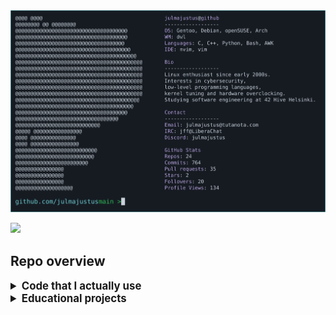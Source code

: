 
<!-- MY NEOFETCH-STYLE README -->
<a href="https://github.com/julmajustus/julmajustus">
  <picture>
    <img alt="Github profile readme" src="readme.svg">
  </picture>
</a>

![](https://komarev.com/ghpvc/?username=julmajustus&style=pixel)


## Repo overview

<details>
<summary style="font-size: 1.2em;"><strong>Code that I actually use</strong></summary>

## btrtile — A Focus-Driven Tiling Layout for dwl

btrtile is a dynamic, focus-aware tiling layout patch for the [dwl](https://codeberg.org/dwl/dwl) window manager. Tailored for ultrawide monitors and flexible workflows, it utilizes a binary tree structure to divide the screen based on your pointer’s position relative to the active client. This intelligent layout automatically chooses vertical or horizontal splits and offers both keyboard and mouse controls for precise resizing and client management.

![btrtile in action](https://github.com/julmajustus/dwl-patches/blob/main/demos/btrtiledemo.gif?raw=true)

[More detailed description in project repo](https://codeberg.org/dwl/dwl-patches/src/branch/main/patches/btrtile)

---

## simple_scratchpad — A Minimalist Scratchpad Utility for dwl

simple_scratchpad is a lightweight utility patch for the [dwl](https://codeberg.org/dwl/dwl) window manager that streamlines your workspace by allowing you to quickly hide and reveal clients on demand. By enabling a simple command to add, toggle, or remove windows from a scratchpad list, it helps keep your desktop uncluttered while preserving the state of auxiliary applications for later use.

![scratchpad in action](https://github.com/julmajustus/dwl-patches/blob/main/demos/simple_scratchpad_demo.gif?raw=true)

[More detailed description in project repo](https://codeberg.org/dwl/dwl-patches/src/branch/main/patches/simple_scratchpad)

---

## fullscreenadaptivesync — Adaptive Sync for Fullscreen Clients in dwl

fullscreenadaptivesync enhances the visual experience on the [dwl](https://codeberg.org/dwl/dwl) window manager by automatically toggling adaptive sync (VRR) when an application goes fullscreen. This patch detects fullscreen transitions and enables VRR to provide a smoother, tear-free display experience—then disables it when you exit fullscreen—to help minimize flickering and maintain performance. It’s an ideal solution for users with VRR-capable monitors looking for seamless adaptive sync integration.

[More detailed description in project repo](https://codeberg.org/dwl/dwl-patches/src/branch/main/patches/fullscreenadaptivesync)

---

## Mini Benchmark Scraper — Linux System Benchmark Visualizer

Mini Benchmark Scraper is a Python script that automates the extraction, parsing, and visualization of benchmark data from [Mini Benchmarker](https://gitlab.com/torvic9/mini-benchmarker) log files. It processes multiple log files, computes averages across different benchmark modes for each kernel version, and generates comparison bar charts embedded in an HTML page for easy analysis.

Used also in [Cachyos-benchmarker](https://github.com/CachyOS/cachyos-benchmarker)

[More detailed description in project repo](https://github.com/julmajustus/mini-benchmark-scraper)

---

</details>

<details>
<summary style="font-size: 1.2em;"><strong>Educational projects</strong></summary>

## cub3d - Wolfenstein3D/DOOM-Inspired Zombie Shooter

cub3d is a zombie shooter written in C that draws inspiration from classic titles like Wolfenstein 3D and DOOM. It employs raycasting and the DDA algorithm to create a pseudo-3D experience.

![Gameplay demo](https://github.com/julmajustus/cub3d/blob/main/textures/cub3d-demo.gif)

[More detailed description in project repo](https://github.com/julmajustus/cub3d)

---

## minishell - As Beautiful as a Shell

minishell is a custom shell implemented in C as part of our group project. It replicates many features of bash, providing an interactive command-line environment with robust error handling, built-in commands, redirections, pipes, and more.

[More detailed description in project repo](https://github.com/julmajustus/minishell)

---

## fract’ol - Computer Graphics Fractals

fract’ol is a visually captivating fractal renderer built in C using the MLX42 library. It showcases a variety of fractals—including the Julia, Mandelbrot, and Multibrot sets—bringing computer graphics to life.

![Julia set](https://github.com/julmajustus/fractol/blob/main/demos/julia.png)

[More detailed description in project repo](https://github.com/julmajustus/fractol)

---

## philosophers - Dining Philosophers Problem

philosophers is a C project that demonstrates the classic Dining Philosophers Problem, a common exercise in concurrent programming. It features two solutions:

   - Pthreads Implementation: Uses threads and mutexes.
   - Bonus (Semaphores & Processes): Uses processes and semaphores.

[More detailed description in project repo](https://github.com/julmajustus/philosophers)

---

## push_swap - Optimized Sorting with a Greedy Approach

Sorting is a fundamental skill every developer should master. This project challenges you to implement an efficient sorting algorithm in C while getting hands-on with algorithmic complexity. Instead of traditional linked lists, this solution uses circular arrays to represent stacks, offering an alternative perspective on data structure design.

[More detailed description in project repo](https://github.com/julmajustus/push_swap)

---

## pipex - Command Piping in C

pipex is a C project that replicates shell command piping. It demonstrates how to create child processes, manage file descriptors, and set up pipelines to emulate shell behavior.

[More detailed description in project repo](https://github.com/julmajustus/pipex)

---

## libft - A Partial glibc Reimplementation in C

A custom reimplementation of key GNU C Library (glibc) functions written in C. This project serves as both a learning exercise and a reusable library, providing you with a deeper understanding of low-level operations, memory management, string manipulation, and basic data structures.


[ft_printf](https://github.com/julmajustus/ft_printf)  
[libft](https://github.com/julmajustus/libft)

---
</details>
</details>
